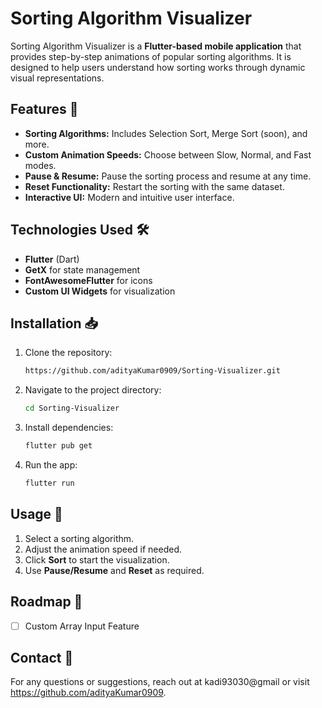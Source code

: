 # Sorting Algorithm Visualizer

Sorting Algorithm Visualizer is a **Flutter-based mobile application** that provides step-by-step animations of popular sorting algorithms. It is designed to help users understand how sorting works through dynamic visual representations.

## Features 🚀
- **Sorting Algorithms:** Includes Selection Sort, Merge Sort (soon), and more.
- **Custom Animation Speeds:** Choose between Slow, Normal, and Fast modes.
- **Pause & Resume:** Pause the sorting process and resume at any time.
- **Reset Functionality:** Restart the sorting with the same dataset.
- **Interactive UI:** Modern and intuitive user interface.

## Technologies Used 🛠️
- **Flutter** (Dart)
- **GetX** for state management
- **FontAwesomeFlutter** for icons
- **Custom UI Widgets** for visualization


## Installation 📥
1. Clone the repository:
   ```bash
   https://github.com/adityaKumar0909/Sorting-Visualizer.git
   ```
2. Navigate to the project directory:
   ```bash
   cd Sorting-Visualizer
   ```
3. Install dependencies:
   ```bash
   flutter pub get
   ```
4. Run the app:
   ```bash
   flutter run
   ```

## Usage 🎯
1. Select a sorting algorithm.
2. Adjust the animation speed if needed.
3. Click **Sort** to start the visualization.
4. Use **Pause/Resume** and **Reset** as required.

## Roadmap 🔮
- [ ] Custom Array Input Feature


## Contact 📧
For any questions or suggestions, reach out at kadi93030@gmail or visit https://github.com/adityaKumar0909.

